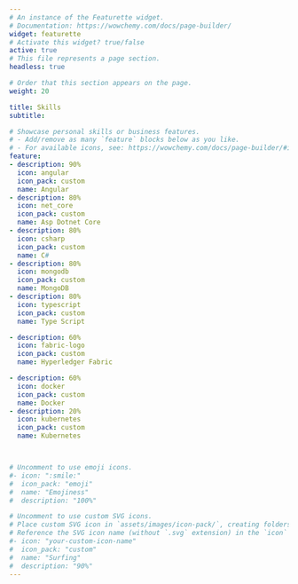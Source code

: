 ```yaml
---
# An instance of the Featurette widget.
# Documentation: https://wowchemy.com/docs/page-builder/
widget: featurette
# Activate this widget? true/false
active: true
# This file represents a page section.
headless: true

# Order that this section appears on the page.
weight: 20

title: Skills
subtitle:

# Showcase personal skills or business features.
# - Add/remove as many `feature` blocks below as you like.
# - For available icons, see: https://wowchemy.com/docs/page-builder/#icons
feature:
- description: 90%
  icon: angular
  icon_pack: custom
  name: Angular
- description: 80%
  icon: net_core
  icon_pack: custom
  name: Asp Dotnet Core
- description: 80%
  icon: csharp
  icon_pack: custom
  name: C#
- description: 80%
  icon: mongodb
  icon_pack: custom
  name: MongoDB
- description: 80%
  icon: typescript
  icon_pack: custom
  name: Type Script

- description: 60%
  icon: fabric-logo 
  icon_pack: custom
  name: Hyperledger Fabric

- description: 60%
  icon: docker
  icon_pack: custom
  name: Docker
- description: 20%
  icon: kubernetes 
  icon_pack: custom
  name: Kubernetes



# Uncomment to use emoji icons.
#- icon: ":smile:"
#  icon_pack: "emoji"
#  name: "Emojiness"
#  description: "100%"  

# Uncomment to use custom SVG icons.
# Place custom SVG icon in `assets/images/icon-pack/`, creating folders if necessary.
# Reference the SVG icon name (without `.svg` extension) in the `icon` field.
#- icon: "your-custom-icon-name"
#  icon_pack: "custom"
#  name: "Surfing"
#  description: "90%"
---
```

